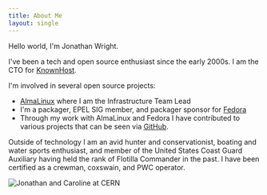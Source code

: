 ```yaml
---
title: About Me
layout: single
---
```


Hello world, I'm Jonathan Wright.

I've been a tech and open source enthusiast since the early 2000s.  I am the CTO for [KnownHost](https://www.knownhost.com).

I'm involved in several open source projects:

- [AlmaLinux](https://almalinux.org) where I am the Infrastructure Team Lead
- I'm a packager, EPEL SIG member, and packager sponsor for [Fedora](https://fedoraproject.org)
- Through my work with AlmaLinux and Fedora I have contributed to various projects that can be seen via [GitHub](https://github.com/jonathanspw).

Outside of technology I am an avid hunter and conservationist, boating and water sports enthusiast, and member of the United States Coast Guard Auxiliary having held the rank of Flotilla Commander in the past.  I have been certified as a crewman, coxswain, and PWC operator.

![Jonathan and Caroline at CERN](/images/jonathan-and-caroline-at-cern.jpg)